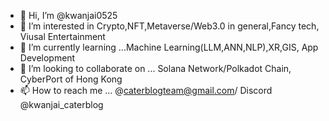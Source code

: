 - 👋 Hi, I’m @kwanjai0525
- 👀 I’m interested in Crypto,NFT,Metaverse/Web3.0 in general,Fancy tech, Viusal Entertainment
- 🌱 I’m currently learning ...Machine Learning(LLM,ANN,NLP),XR,GIS, App Development
- 💞️ I’m looking to collaborate on ... Solana Network/Polkadot Chain, CyberPort of Hong Kong
- 📫 How to reach me ... @caterblogteam@gmail.com/ Discord @kwanjai_caterblog

<!---
kwanjai0525/kwanjai0525 is a ✨ special ✨ repository because its `README.md` (this file) appears on your GitHub profile.
You can click the Preview link to take a look at your changes.
--->
